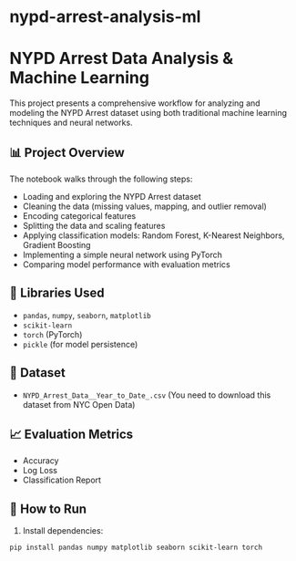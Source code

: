 # nypd-arrest-analysis-ml

# NYPD Arrest Data Analysis & Machine Learning

This project presents a comprehensive workflow for analyzing and modeling the NYPD Arrest dataset using both traditional machine learning techniques and neural networks.

## 📊 Project Overview

The notebook walks through the following steps:

- Loading and exploring the NYPD Arrest dataset
- Cleaning the data (missing values, mapping, and outlier removal)
- Encoding categorical features
- Splitting the data and scaling features
- Applying classification models: Random Forest, K-Nearest Neighbors, Gradient Boosting
- Implementing a simple neural network using PyTorch
- Comparing model performance with evaluation metrics

## 🧰 Libraries Used

- `pandas`, `numpy`, `seaborn`, `matplotlib`
- `scikit-learn`
- `torch` (PyTorch)
- `pickle` (for model persistence)

## 📁 Dataset

- `NYPD_Arrest_Data__Year_to_Date_.csv` (You need to download this dataset from NYC Open Data)

## 📈 Evaluation Metrics

- Accuracy
- Log Loss
- Classification Report

## 🚀 How to Run

1. Install dependencies:

```bash
pip install pandas numpy matplotlib seaborn scikit-learn torch
